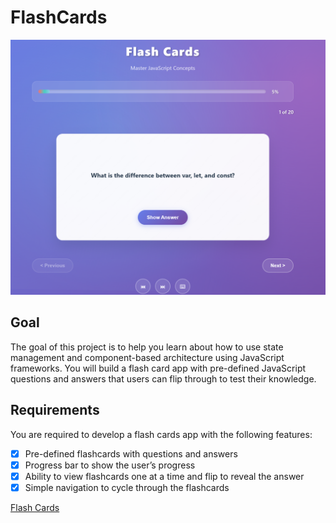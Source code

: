 # FlashCards

![FlashCard](./Screenshot_fc.png)

## Goal

The goal of this project is to help you learn about how to use state management and component-based architecture using JavaScript frameworks. You will build a flash card app with pre-defined JavaScript questions and answers that users can flip through to test their knowledge.

## Requirements
You are required to develop a flash cards app with the following features:

- [X] Pre-defined flashcards with questions and answers
- [X] Progress bar to show the user’s progress
- [X] Ability to view flashcards one at a time and flip to reveal the answer
- [X] Simple navigation to cycle through the flashcards

[Flash Cards](https://roadmap.sh/projects/flash-cards)
